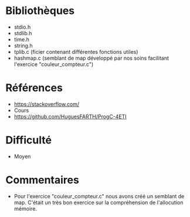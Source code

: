 # Bibliothèques
* stdio.h
* stdlib.h
* time.h
* string.h
* tplib.c (ficier contenant différentes fonctions utiles)
* hashmap.c (semblant de map développé par nos soins facilitant l'exercice "couleur_compteur.c")

# Références
* https://stackoverflow.com/
* Cours
* https://github.com/HuguesFARTH/ProgC-4ETI

# Difficulté
* Moyen

# Commentaires
* Pour l'exercice "couleur_compteur.c" nous avons créé un semblant de map. C'était un très bon exercice sur la compréhension de l'allocution mémoire.
